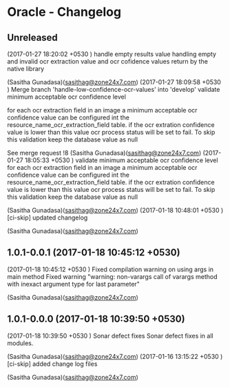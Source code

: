 Oracle - Changelog
==================

Unreleased
----------
(2017-01-27 18:20:02 +0530	) handle empty results value
 handling empty and invalid ocr extraction value and ocr
cofidence values return by the native library

 (Sasitha Gunadasa)(sasithag@zone24x7.com)
(2017-01-27 18:09:58 +0530	) Merge branch 'handle-low-confidence-ocr-values' into 'develop'
 validate minimum acceptable ocr confidence level

for each ocr extraction field in an image a minimum acceptable ocr
confidence value can be configured int the resource_name_ocr_extraction_field table.
if the ocr extration confidence value is lower than this value ocr process status
will be set to fail. To skip this validation keep the database value as null

See merge request !8
 (Sasitha Gunadasa)(sasithag@zone24x7.com)
(2017-01-27 18:05:33 +0530	) validate minimum acceptable ocr confidence level
 for each ocr extraction field in an image a minimum acceptable ocr
confidence value can be configured int the resource_name_ocr_extraction_field table.
if the ocr extration confidence value is lower than this value ocr process status
will be set to fail. To skip this validation keep the database value as null

 (Sasitha Gunadasa)(sasithag@zone24x7.com)
(2017-01-18 10:48:01 +0530	) [ci-skip] updated changelog
 
 (Sasitha Gunadasa)(sasithag@zone24x7.com)

1.0.1-0.0.1 (2017-01-18 10:45:12 +0530)
---------------------------------------
(2017-01-18 10:45:12 +0530	) Fixed compilation warning on using args in main method
 Fixed warning "warning: non-varargs call of varargs method with inexact argument type for last parameter"

 (Sasitha Gunadasa)(sasithag@zone24x7.com)

1.0.1-0.0.0 (2017-01-18 10:39:50 +0530)
---------------------------------------
(2017-01-18 10:39:50 +0530	) Sonar defect fixes
 Sonar defect fixes in all modules.

 (Sasitha Gunadasa)(sasithag@zone24x7.com)
(2017-01-16 13:15:22 +0530	) [ci-skip] added change log files
 
 (Sasitha Gunadasa)(sasithag@zone24x7.com)

